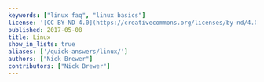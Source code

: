 ```yaml
---
keywords: ["linux faq", "linux basics"]
license: '[CC BY-ND 4.0](https://creativecommons.org/licenses/by-nd/4.0)'
published: 2017-05-08
title: Linux
show_in_lists: true
aliases: ['/quick-answers/linux/']
authors: ["Nick Brewer"]
contributors: ["Nick Brewer"]
---
```


